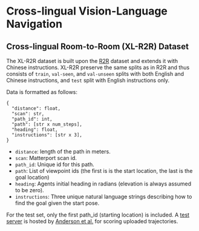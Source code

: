 # Cross-lingual Vision-Language Navigation


## Cross-lingual Room-to-Room (XL-R2R) Dataset

The XL-R2R dataset is built upon the [R2R](https://arxiv.org/abs/1711.07280) dataset and extends it with Chinese instructions. 
XL-R2R preserve the same splits as in R2R and thus consists of `train`, `val-seen`, and `val-unseen` splits with both English and Chinese instructions, and `test` split with English instructions only.  

Data is formatted as follows:
```
{
  "distance": float,
  "scan": str,
  "path_id": int,
  "path": [str x num_steps],
  "heading": float,
  "instructions": [str x 3],
}
```
- `distance`: length of the path in meters.
- `scan`: Matterport scan id.
- `path_id`: Unique id for this path.
- `path`: List of viewpoint ids (the first is is the start location, the last is the goal location)
- `heading`: Agents initial heading in radians (elevation is always assumed to be zero).
- `instructions`: Three unique natural language strings describing how to find the goal given the start pose.

For the test set, only the first path_id (starting location) is included. A [test server](https://evalai.cloudcv.org/web/challenges/challenge-page/97/overview) is hosted by [Anderson et al.](https://arxiv.org/abs/1711.07280) for scoring uploaded trajectories.
